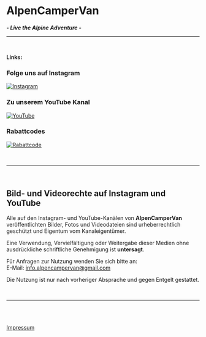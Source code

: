 # **AlpenCamperVan**  
***- Live the Alpine Adventure -***  

___________________________________________

<br>

**Links:**

### Folge uns auf Instagram
[![Instagram](https://img.shields.io/badge/Instagram-%23E4405F.svg?&style=for-the-badge&logo=instagram&logoColor=white)](https://instagram.com/alpencampervan)


### Zu unserem YouTube Kanal

[![YouTube](https://img.shields.io/badge/YouTube-%23FF0000.svg?&style=for-the-badge&logo=youtube&logoColor=white)](https://www.youtube.com/@alpencampervan)


### Rabattcodes

[![Rabattcode](https://img.shields.io/badge/-Rabattcodes-%23FF5733?style=for-the-badge&logo=tag&logoColor=white)](h/rabattcodes)

<br>

___________________________________________

<br>

## Bild- und Videorechte auf Instagram und YouTube

Alle auf den Instagram- und YouTube-Kanälen von **AlpenCamperVan** veröffentlichten Bilder, Fotos und Videodateien sind urheberrechtlich geschützt und Eigentum vom Kanaleigentümer.

Eine Verwendung, Vervielfältigung oder Weitergabe dieser Medien ohne ausdrückliche schriftliche Genehmigung ist **untersagt**.

Für Anfragen zur Nutzung wenden Sie sich bitte an:  
E-Mail: [info.alpencampervan@gmail.com](mailto:info.alpencampervan@gmail.com)  

Die Nutzung ist nur nach vorheriger Absprache und gegen Entgelt gestattet.

<br>

___________________________________________

<br>
<br>

[Impressum](https://alpencampervan.github.io/impressum)
